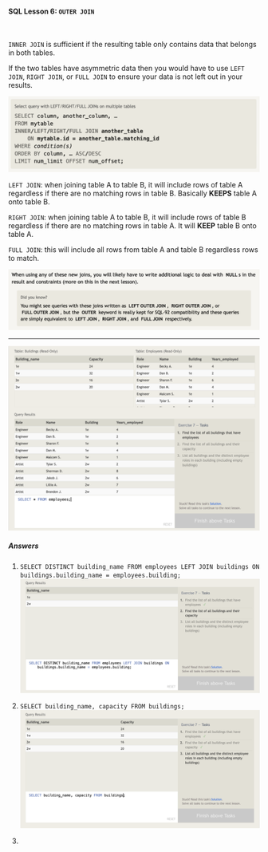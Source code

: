 #### SQL Lesson 6: `OUTER JOIN`

<br/>

`INNER JOIN` is sufficient if the resulting table only contains data that belongs in both tables.

If the two tables have asymmetric data then you would have to use `LEFT JOIN`, `RIGHT JOIN`, or `FULL JOIN` to ensure your data is not left out in your results.

![](images/sql_13.png)

`LEFT JOIN`: when joining table A to table B, it will include rows of table A regardless if there are no matching rows in table B. Basically **KEEPS** table A onto table B.

`RIGHT JOIN`: when joining table A to table B, it will include rows of table B regardless if there are no matching rows in table A. It will **KEEP** table B onto table A.

`FULL JOIN`: this will include all rows from table A and table B regardless rows to match.

![](images/sql_14.png)

---

![](images/sql_15.png)
<br/>

##### Answers

1. `SELECT DISTINCT building_name FROM employees LEFT JOIN buildings ON buildings.building_name = employees.building;`
   ![](images/lesson7answer_1.png)
   <br/>

2. `SELECT building_name, capacity FROM buildings;`
   ![](images/lesson7answer_2.png)
   <br/>

3.
